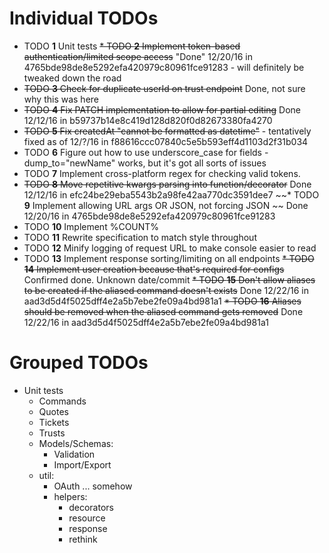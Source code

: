 # Individual TODOs

* TODO **1** Unit tests
~~* TODO **2** Implement token-based authentication/limited scope access~~ "Done" 12/20/16 in 4765bde98de8e5292efa420979c80961fce91283 - will definitely be tweaked down the road
* ~~TODO **3** Check for duplicate userId on trust endpoint~~ Done, not sure why this was here
* ~~TODO **4** Fix PATCH implementation to allow for partial editing~~ Done 12/12/16 in b59737b14e8c419d128d820f0d82673380fa4270
* ~~TODO **5** Fix createdAt "cannot be formatted as datetime"~~ - tentatively fixed as of 12/?/16 in f88616ccc07840c5e5b593eff4d1103d2f31b034
* TODO **6** Figure out how to use underscore_case for fields - dump_to="newName" works, but it's got all sorts of issues
* TODO **7** Implement cross-platform regex for checking valid tokens.
* ~~TODO **8** Move repetitive kwargs parsing into function/decorator~~ Done 12/12/16 in efc24be29eba5543b2a98fe42aa770dc3591dee7
~~* TODO **9** Implement allowing URL args OR JSON, not forcing JSON ~~ Done 12/20/16 in 4765bde98de8e5292efa420979c80961fce91283
* TODO **10** Implement %COUNT%
* TODO **11** Rewrite specification to match style throughout
* TODO **12** Minify logging of request URL to make console easier to read
* TODO **13** Implement response sorting/limiting on all endpoints
~~* TODO **14** Implement user creation because that's required for configs~~ Confirmed done. Unknown date/commit
~~* TODO **15** Don't allow aliases to be created if the aliased command doesn't exists~~ Done 12/22/16 in aad3d5d4f5025dff4e2a5b7ebe2fe09a4bd981a1
~~* TODO **16** Aliases should be removed when the aliased command gets removed~~ Done 12/22/16 in aad3d5d4f5025dff4e2a5b7ebe2fe09a4bd981a1
# Grouped TODOs

* Unit tests
  * Commands
  * Quotes
  * Tickets
  * Trusts
  * Models/Schemas:
    * Validation
    * Import/Export
  * util:
    * OAuth ... somehow
    * helpers:
      * decorators
      * resource
      * response
      * rethink
